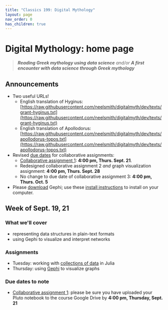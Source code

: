 ```yaml
---
title: "Classics 199: Digital Mythology"
layout: page
nav_order: 0
has_children: true
---
```



# Digital Mythology: home page

> ***Reading Greek mythology using data science*** *and/or* ***A first encounter with data science through Greek mythology***

## Announcements

- Two useful URLs!
  - English translation of Hyginus: [https://raw.githubusercontent.com/neelsmith/digitalmyth/dev/texts/grant-hyginus.txt](https://raw.githubusercontent.com/neelsmith/digitalmyth/dev/texts/grant-hyginus.txt)
   - English translation of Apollodorus: [https://raw.githubusercontent.com/neelsmith/digitalmyth/dev/texts/apollodorus-topos.txt](https://raw.githubusercontent.com/neelsmith/digitalmyth/dev/texts/apollodorus-topos.txt)
- Revised [due dates](./deadlines/) for collaborative assignments:
    - [Collaborative assignment 1](./assignments/nb1/): **4:00 pm, Thurs. Sept. 21**.
    - Redesigned collaborative assignment 2 *and* graph visualization assignment: **4:00 pm, Thurs. Sept. 28**
    - No change to due date of collaborative assignment 3: **4:00 pm, Thurs. Oct. 5**
- Please [download](https://gephi.org/users/download/) Gephi; use these [install instructions](https://gephi.org/users/install/) to install on your computer.



## Week of Sept. 19, 21

### What we'll cover

- representing data structures in plain-text formats
- using Gephi to visualize and interpret networks

### Assignments

- Tuesday: working with [collections of data](./classes/textio/) in Julia
- Thursday: using [Gephi](./classes/gephi/) to visualize graphs


### Due dates to note

- [Collaborative assignment 1](./assignments/nb1/): please be sure you have uploaded your Pluto notebook to the course Google Drive by **4:00 pm, Thursday, Sept. 21**
